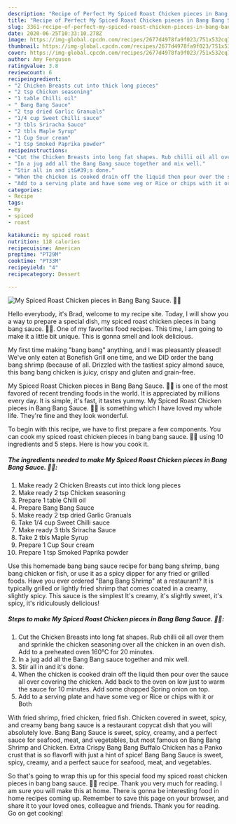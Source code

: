```yaml
---
description: "Recipe of Perfect My Spiced Roast Chicken pieces in Bang Bang Sauce. 🥰😘"
title: "Recipe of Perfect My Spiced Roast Chicken pieces in Bang Bang Sauce. 🥰😘"
slug: 3361-recipe-of-perfect-my-spiced-roast-chicken-pieces-in-bang-bang-sauce
date: 2020-06-25T10:33:10.278Z
image: https://img-global.cpcdn.com/recipes/2677d4978fa9f023/751x532cq70/my-spiced-roast-chicken-pieces-in-bang-bang-sauce-🥰😘-recipe-main-photo.jpg
thumbnail: https://img-global.cpcdn.com/recipes/2677d4978fa9f023/751x532cq70/my-spiced-roast-chicken-pieces-in-bang-bang-sauce-🥰😘-recipe-main-photo.jpg
cover: https://img-global.cpcdn.com/recipes/2677d4978fa9f023/751x532cq70/my-spiced-roast-chicken-pieces-in-bang-bang-sauce-🥰😘-recipe-main-photo.jpg
author: Amy Ferguson
ratingvalue: 3.8
reviewcount: 6
recipeingredient:
- "2 Chicken Breasts cut into thick long pieces"
- "2 tsp Chicken seasoning"
- "1 table Chilli oil"
- " Bang Bang Sauce"
- "2 tsp dried Garlic Granuals"
- "1/4 cup Sweet Chilli sauce"
- "3 tbls Sriracha Sauce"
- "2 tbls Maple Syrup"
- "1 Cup Sour cream"
- "1 tsp Smoked Paprika powder"
recipeinstructions:
- "Cut the Chicken Breasts into long fat shapes. Rub chilli oil all over them and sprinkle the chicken seasoning over all the chicken in an oven dish. Add to a preheated oven 160°C for 20 minutes."
- "In a jug add all the Bang Bang sauce together and mix well."
- "Stir all in and it&#39;s done."
- "When the chicken is cooked drain off the liquid then pour over the sauce all over covering the chicken. Add back to the oven on low just to warm the sauce for 10 minutes. Add some chopped Spring onion on top."
- "Add to a serving plate and have some veg or Rice or chips with it or Both"
categories:
- Recipe
tags:
- my
- spiced
- roast

katakunci: my spiced roast 
nutrition: 118 calories
recipecuisine: American
preptime: "PT29M"
cooktime: "PT33M"
recipeyield: "4"
recipecategory: Dessert

---
```



![My Spiced Roast Chicken pieces in Bang Bang Sauce. 🥰😘](https://img-global.cpcdn.com/recipes/2677d4978fa9f023/751x532cq70/my-spiced-roast-chicken-pieces-in-bang-bang-sauce-🥰😘-recipe-main-photo.jpg)

Hello everybody, it's Brad, welcome to my recipe site. Today, I will show you a way to prepare a special dish, my spiced roast chicken pieces in bang bang sauce. 🥰😘. One of my favorites food recipes. This time, I am going to make it a little bit unique. This is gonna smell and look delicious.

My first time making &#34;bang bang&#34; anything, and I was pleasantly pleased! We&#39;ve only eaten at Bonefish Grill one time, and we DID order the bang bang shrimp (because of all. Drizzled with the tastiest spicy almond sauce, this bang bang chicken is juicy, crispy and gluten and grain-free.

My Spiced Roast Chicken pieces in Bang Bang Sauce. 🥰😘 is one of the most favored of recent trending foods in the world. It is appreciated by millions every day. It is simple, it's fast, it tastes yummy. My Spiced Roast Chicken pieces in Bang Bang Sauce. 🥰😘 is something which I have loved my whole life. They're fine and they look wonderful.


To begin with this recipe, we have to first prepare a few components. You can cook my spiced roast chicken pieces in bang bang sauce. 🥰😘 using 10 ingredients and 5 steps. Here is how you cook it.

<!--inarticleads1-->

##### The ingredients needed to make My Spiced Roast Chicken pieces in Bang Bang Sauce. 🥰😘:

1. Make ready 2 Chicken Breasts cut into thick long pieces
1. Make ready 2 tsp Chicken seasoning
1. Prepare 1 table Chilli oil
1. Prepare  Bang Bang Sauce
1. Make ready 2 tsp dried Garlic Granuals
1. Take 1/4 cup Sweet Chilli sauce
1. Make ready 3 tbls Sriracha Sauce
1. Take 2 tbls Maple Syrup
1. Prepare 1 Cup Sour cream
1. Prepare 1 tsp Smoked Paprika powder


Use this homemade bang bang sauce recipe for bang bang shrimp, bang bang chicken or fish, or use it as a spicy dipper for any fried or grilled foods. Have you ever ordered &#34;Bang Bang Shrimp&#34; at a restaurant? It is typically grilled or lightly fried shrimp that comes coated in a creamy, slightly spicy. This sauce is the simplest It&#39;s creamy, it&#39;s slightly sweet, it&#39;s spicy, it&#39;s ridiculously delicious! 

<!--inarticleads2-->

##### Steps to make My Spiced Roast Chicken pieces in Bang Bang Sauce. 🥰😘:

1. Cut the Chicken Breasts into long fat shapes. Rub chilli oil all over them and sprinkle the chicken seasoning over all the chicken in an oven dish. Add to a preheated oven 160°C for 20 minutes.
1. In a jug add all the Bang Bang sauce together and mix well.
1. Stir all in and it&#39;s done.
1. When the chicken is cooked drain off the liquid then pour over the sauce all over covering the chicken. Add back to the oven on low just to warm the sauce for 10 minutes. Add some chopped Spring onion on top.
1. Add to a serving plate and have some veg or Rice or chips with it or Both


With fried shrimp, fried chicken, fried fish. Chicken covered in sweet, spicy, and creamy bang bang sauce is a restaurant copycat dish that you will absolutely love. Bang Bang Sauce is sweet, spicy, creamy, and a perfect sauce for seafood, meat, and vegetables, but most famous on Bang Bang Shrimp and Chicken. Extra Crispy Bang Bang Buffalo Chicken has a Panko crust that is so flavorfl with just a hint of spice! Bang Bang Sauce is sweet, spicy, creamy, and a perfect sauce for seafood, meat, and vegetables. 

So that's going to wrap this up for this special food my spiced roast chicken pieces in bang bang sauce. 🥰😘 recipe. Thank you very much for reading. I am sure you will make this at home. There is gonna be interesting food in home recipes coming up. Remember to save this page on your browser, and share it to your loved ones, colleague and friends. Thank you for reading. Go on get cooking!

